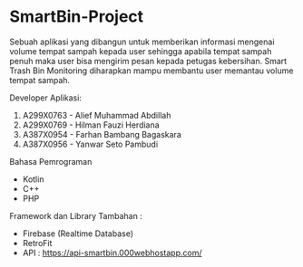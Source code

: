 # SmartBin-Project
Sebuah aplikasi yang dibangun untuk memberikan informasi mengenai volume tempat sampah kepada user sehingga apabila tempat sampah penuh maka user bisa mengirim pesan kepada petugas kebersihan. Smart Trash Bin Monitoring diharapkan mampu membantu user memantau volume tempat sampah.

Developer Aplikasi:
1. A299X0763 - Alief Muhammad Abdillah
2. A299X0769 - Hilman Fauzi Herdiana
3. A387X0954 - Farhan Bambang Bagaskara
4. A387X0956 - Yanwar Seto Pambudi

Bahasa Pemrograman
- Kotlin
- C++
- PHP

Framework dan Library Tambahan :
- Firebase (Realtime Database)
- RetroFit
- API : https://api-smartbin.000webhostapp.com/

